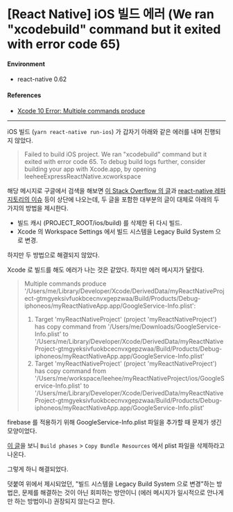 # [React Native] iOS 빌드 에러 (We ran "xcodebuild" command but it exited with error code 65)

#### Environment

- react-native 0.62

#### References

- [Xcode 10 Error: Multiple commands produce](https://stackoverflow.com/questions/50718018/xcode-10-error-multiple-commands-produce)

---

iOS 빌드 (`yarn react-native run-ios`) 가 갑자기 아래와 같은 에러를 내며 진행되지 않았다.

> Failed to build iOS project. We ran "xcodebuild" command but it exited with error code 65. To debug build logs further, consider building your app with Xcode.app, by opening leeheeExpressReactNative.xcworkspace

해당 메시지로 구글에서 검색을 해보면 [이 Stack Overflow 의 글](https://stackoverflow.com/questions/55235825/error-failed-to-build-ios-project-we-ran-xcodebuild-command-but-it-exited-wit)과 [react-native 레파지토리의 이슈](https://github.com/facebook/react-native/issues/25240) 등이 상단에 나오는데, 두 글을 포함한 대부분의 글이 대체로 아래의 두 가지의 방법을 제시한다.

- 빌드 캐시 (PROJECT_ROOT/ios/build) 를 삭제한 뒤 다시 빌드.
- Xcode 의 Workspace Settings 에서 빌드 시스템을 Legacy Build System 으로 변경.

하지만 두 방법으로 해결되지 않았다.

Xcode 로 빌드를 해도 에러가 나는 것은 같았다. 하지만 에러 메시지가 달랐다.

> Multiple commands produce '/Users/me/Library/Developer/Xcode/DerivedData/myReactNativeProject-gtmgyeksivfuokbcecnvxgepzwaa/Build/Products/Debug-iphoneos/myReactNativeApp.app/GoogleService-Info.plist':
> 1) Target 'myReactNativeProject' (project 'myReactNativeProject') has copy command from '/Users/me/Downloads/GoogleService-Info.plist' to '/Users/me/Library/Developer/Xcode/DerivedData/myReactNativeProject-gtmgyeksivfuokbcecnvxgepzwaa/Build/Products/Debug-iphoneos/myReactNativeApp.app/GoogleService-Info.plist'
> 2) Target 'myReactNativeProject' (project 'myReactNativeProject') has copy command from '/Users/me/workspace/leehee/myReactNativeProject/ios/GoogleService-Info.plist' to '/Users/me/Library/Developer/Xcode/DerivedData/myReactNativeProject-gtmgyeksivfuokbcecnvxgepzwaa/Build/Products/Debug-iphoneos/myReactNativeApp.app/GoogleService-Info.plist'

firebase 를 적용하기 위해 GoogleService-Info.plist 파일을 추가할 때 문제가 생긴 모양이었다.

[이 글](https://stackoverflow.com/questions/50718018/xcode-10-error-multiple-commands-produce)을 보니 `Build phases` > `Copy Bundle Resources` 에서 plist 파일을 삭제하라고 나온다. 

그렇게 하니 해결되었다.

덧붙여 위에서 제시되었던, "빌드 시스템을 Legacy Build System 으로 변경"하는 방법은, 문제를 해결하는 것이 아닌 회피하는 방안이니 (에러 메시지가 일시적으로 안나게만 하는 방법이니) 권장되지 않는다고 한다.
